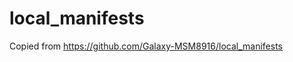 # local_manifests
Copied from <a href="https://github.com/Galaxy-MSM8916/local_manifests">https://github.com/Galaxy-MSM8916/local_manifests</a>